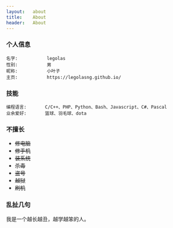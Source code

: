 ```yaml
---
layout:   about
title:    About
header:   About
---
```


### 个人信息

````
名字:           legolas
性别:           男
昵称:           小叶子
主页:           https://legolasng.github.io/
````

### 技能

````
编程语言:		C/C++、PHP、Python、Bash、Javascript、C#、Pascal
业余爱好:		篮球、羽毛球、dota

````

### 不擅长

- ~~修电脑~~
- ~~修手机~~
- ~~装系统~~
- ~~杀毒~~
- ~~盗号~~
- ~~越狱~~
- ~~刷机~~

### 乱扯几句

我是一个越长越丑，越学越笨的人。

